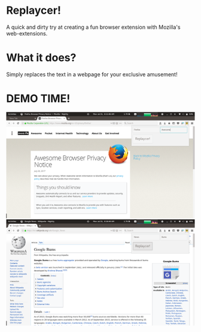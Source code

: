 # Replaycer!


A quick and dirty try at creating a fun browser extension with Mozilla's web-extensions.

# What it does?

Simply replaces the text in a webpage for your exclusive amusement!

# DEMO TIME!

![Awesome Browser Example](./images/firefox.png)
![News Example](./images/news.png)